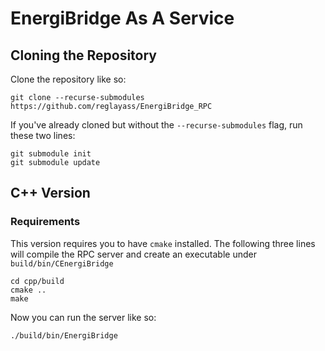 # EnergiBridge As A Service

## Cloning the Repository

Clone the repository like so:

```
git clone --recurse-submodules https://github.com/reglayass/EnergiBridge_RPC
```

If you've already cloned but without the `--recurse-submodules` flag, run these two lines:

```
git submodule init
git submodule update
```

## C++ Version

### Requirements
This version requires you to have `cmake` installed. The following three lines will compile the RPC server and create an executable under `build/bin/CEnergiBridge`

```
cd cpp/build
cmake ..
make
```

Now you can run the server like so:

```
./build/bin/EnergiBridge
```